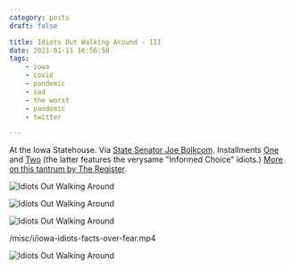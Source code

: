 ```yaml
---
category: posts
draft: false

title: Idiots Out Walking Around - III
date: 2021-01-11 16:56:50
tags:
    - iowa
    - covid
    - pandemic
    - sad
    - the worst
    - pandemic
    - twitter

---
```


At the Iowa Statehouse. Via [State Senator Joe Bolkcom](https://twitter.com/JoeBolkcom/status/1348654950121926656). Installments [One](/links/30760c28e27853faa60ed75bfe6c4d62) and [Two](/posts/306344cbbd2350b7a1bea53e93dd3480) (the latter features the verysame "Informed Choice" idiots.) [More on this tantrum by The Register](https://www.desmoinesregister.com/story/news/politics/2021/01/11/covid-19-in-iowa-legislature-hundreds-protest-mask-order-state-capitol/6624209002/).

![Idiots Out Walking Around](/misc/i/iowa-idiots-1.jpeg)

![Idiots Out Walking Around](/misc/i/iowa-idiots-2.jpeg)

![Idiots Out Walking Around](/misc/i/iowa-idiots-3.jpeg)

/misc/i/iowa-idiots-facts-over-fear.mp4

![Idiots Out Walking Around](/misc/f/freedom-cart.png)
